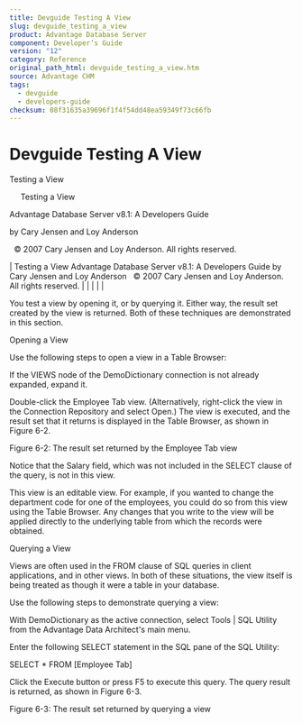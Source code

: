 ```yaml
---
title: Devguide Testing A View
slug: devguide_testing_a_view
product: Advantage Database Server
component: Developer’s Guide
version: "12"
category: Reference
original_path_html: devguide_testing_a_view.htm
source: Advantage CHM
tags:
  - devguide
  - developers-guide
checksum: 08f31635a39696f1f4f54dd48ea59349f73c66fb
---
```


# Devguide Testing A View

Testing a View

     Testing a View

Advantage Database Server v8.1: A Developers Guide

by Cary Jensen and Loy Anderson

  © 2007 Cary Jensen and Loy Anderson. All rights reserved.

| Testing a View  Advantage Database Server v8.1: A Developers Guide  by Cary Jensen and Loy Anderson    © 2007 Cary Jensen and Loy Anderson. All rights reserved. |  |  |  |  |

You test a view by opening it, or by querying it. Either way, the result set created by the view is returned. Both of these techniques are demonstrated in this section.

Opening a View

Use the following steps to open a view in a Table Browser:

If the VIEWS node of the DemoDictionary connection is not already expanded, expand it.

Double-click the Employee Tab view. (Alternatively, right-click the view in the Connection Repository and select Open.) The view is executed, and the result set that it returns is displayed in the Table Browser, as shown in Figure 6-2.

Figure 6-2: The result set returned by the Employee Tab view

Notice that the Salary field, which was not included in the SELECT clause of the query, is not in this view.

This view is an editable view. For example, if you wanted to change the department code for one of the employees, you could do so from this view using the Table Browser. Any changes that you write to the view will be applied directly to the underlying table from which the records were obtained.

Querying a View

Views are often used in the FROM clause of SQL queries in client applications, and in other views. In both of these situations, the view itself is being treated as though it were a table in your database.

Use the following steps to demonstrate querying a view:

With DemoDictionary as the active connection, select Tools | SQL Utility from the Advantage Data Architect's main menu.

Enter the following SELECT statement in the SQL pane of the SQL Utility:

SELECT \* FROM [Employee Tab]

Click the Execute button or press F5 to execute this query. The query result is returned, as shown in Figure 6-3.

Figure 6-3: The result set returned by querying a view
